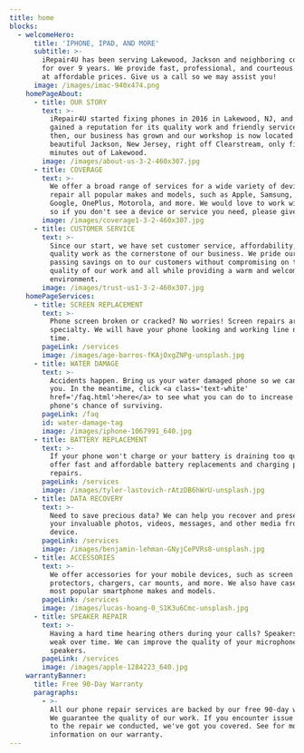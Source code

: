 ```yaml
---
title: home
blocks:
  - welcomeHero:
      title: 'IPHONE, IPAD, AND MORE'
      subtitle: >-
        iRepair4U has been serving Lakewood, Jackson and neighboring communities
        for over 9 years. We provide fast, professional, and courteous services
        at affordable prices. Give us a call so we may assist you!
      image: /images/imac-940x474.png
    homePageAbout:
      - title: OUR STORY
        text: >-
          iRepair4U started fixing phones in 2016 in Lakewood, NJ, and soon
          gained a reputation for its quality work and friendly service. Since
          then, our business has grown and our workshop is now located in
          beautiful Jackson, New Jersey, right off Clearstream, only five
          minutes out of Lakewood.
        image: /images/about-us-3-2-460x307.jpg
      - title: COVERAGE
        text: >-
          We offer a broad range of services for a wide variety of devices. We
          repair all popular makes and models, such as Apple, Samsung, LG,
          Google, OnePlus, Motorola, and more. We would love to work with you,
          so if you don't see a device or service you need, please give us call!
        image: /images/coverage1-3-2-460x307.jpg
      - title: CUSTOMER SERVICE
        text: >-
          Since our start, we have set customer service, affordability, and
          quality work as the cornerstone of our business. We pride ourselves in
          passing savings on to our customers without compromising on the
          quality of our work and all while providing a warm and welcoming
          environment.
        image: /images/trust-us1-3-2-460x307.jpg
    homePageServices:
      - title: SCREEN REPLACEMENT
        text: >-
          Phone screen broken or cracked? No worries! Screen repairs are our
          specialty. We will have your phone looking and working line new in no
          time.
        pageLink: /services
        image: /images/age-barros-fKAjOxgZNPg-unsplash.jpg
      - title: WATER DAMAGE
        text: >-
          Accidents happen. Bring us your water damaged phone so we can assist
          you. In the meantime, click <a class='text-white'
          href='/faq.html'>here</a> to see what you can do to increase your
          phone's chance of surviving.
        pageLink: /faq
        id: water-damage-tag
        image: /images/iphone-1067991_640.jpg
      - title: BATTERY REPLACEMENT
        text: >-
          If your phone won't charge or your battery is draining too quickly, we
          offer fast and affordable battery replacements and charging port
          repairs.
        pageLink: /services
        image: /images/tyler-lastovich-rAtzDB6hWrU-unsplash.jpg
      - title: DATA RECOVERY
        text: >-
          Need to save precious data? We can help you recover and preserve all
          your invaluable photos, videos, messages, and other media from your
          device.
        pageLink: /services
        image: /images/benjamin-lehman-GNyjCePVRs8-unsplash.jpg
      - title: ACCESSORIES
        text: >-
          We offer accessories for your mobile devices, such as screen
          protectors, chargers, car mounts, and more. We also have cases for
          most popular smartphone makes and models.
        pageLink: /services
        image: /images/lucas-hoang-0_S1K3u6Cmc-unsplash.jpg
      - title: SPEAKER REPAIR
        text: >-
          Having a hard time hearing others during your calls? Speakers can go
          weak over time. We can improve the quality of your microphone and
          speakers.
        pageLink: /services
        image: /images/apple-1284223_640.jpg
    warrantyBanner:
      title: Free 90-Day Warranty
      paragraphs:
        - >-
          All our phone repair services are backed by our free 90-day warranty.
          We guarantee the quality of our work. If you encounter issue connected
          to the repair we conducted, we've got you covered. See for more
          information on our warranty.
---
```


